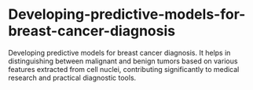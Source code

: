 # Developing-predictive-models-for-breast-cancer-diagnosis
Developing predictive models for breast cancer diagnosis. It helps in distinguishing between malignant and benign tumors based on various features extracted from cell nuclei, contributing significantly to medical research and practical diagnostic tools.
